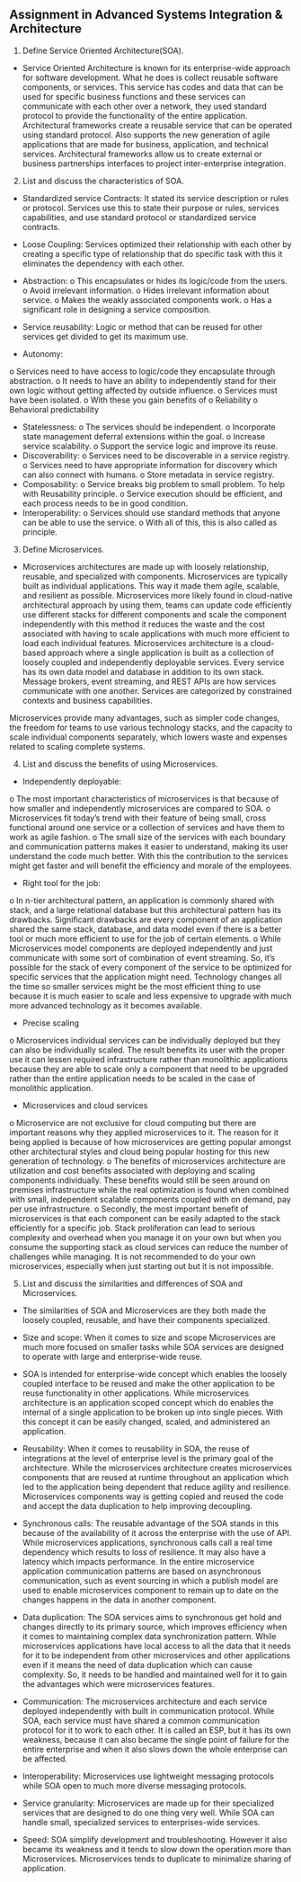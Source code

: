 ## Assignment in Advanced Systems Integration & Architecture
1. Define Service Oriented Architecture(SOA).
-   Service Oriented Architecture is known for its enterprise-wide approach for software development. What he does is collect reusable software components, or services. This service has codes and data that can be used for specific business functions and these services can communicate with each other over a network, they used standard protocol to provide the functionality of the entire application. Architectural frameworks create a reusable service that can be operated using standard protocol. Also supports the new generation of agile applications that are made for business, application, and technical services.  Architectural frameworks allow us to create external or business partnerships interfaces to project inter-enterprise integration.

2. List and discuss the characteristics of SOA.
-	Standardized service Contracts: It stated its service description or rules or protocol. Services use this to state their purpose or rules, services capabilities, and use standard protocol or standardized service contracts.
-	Loose Coupling: Services optimized their relationship with each other by creating a specific type of relationship that do specific task with this it eliminates the dependency with each other.

-	Abstraction: 
o	This encapsulates or hides its logic/code from the users. 
o	Avoid irrelevant information. 
o	Hides irrelevant information about service.
o	Makes the weakly associated components work.
o	Has a significant role in designing a service composition.

-	Service reusability: Logic or method that can be reused for other services get divided to get its maximum use.

-	Autonomy:

o	Services need to have access to logic/code they encapsulate through abstraction.
o	It needs to have an ability to independently stand for their own logic without getting affected by outside influence.
o	Services must have been isolated.
o	With these you gain benefits of 
    o	Reliability
	o   Behavioral predictability

-	Statelessness:
o	The services should be independent.
o	Incorporate state management deferral extensions within the goal.
o	Increase service scalability.
o	Support the service logic and improve its reuse.
-	Discoverability:
o	Services need to be discoverable in a service registry.
o	Services need to have appropriate information for discovery which can also connect with humans.
o	Store metadata in service registry.
-	Composability:
o	Service breaks big problem to small problem. To help with Reusability principle.
o	Service execution should be efficient, and each process needs to be in good condition.
-	Interoperability:
o	Services should use standard methods that anyone can be able to use the service.
o	With all of this, this is also called as principle.

3. Define Microservices.

-	Microservices architectures are made up with loosely relationship, reusable, and specialized with components. Microservices are typically built as individual applications. This way it made them agile, scalable, and resilient as possible. Microservices more likely found in cloud-native architectural approach by using them, teams can update code efficiently use different stacks for different components and scale the component independently with this method it reduces the waste and the cost associated with having to scale applications with much more efficient to load each individual features. Microservices architecture is a cloud-based approach where a single application is built as a collection of loosely coupled and independently deployable services. Every service has its own data model and database in addition to its own stack. Message brokers, event streaming, and REST APIs are how services communicate with one another. Services are categorized by constrained contexts and business capabilities.

Microservices provide many advantages, such as simpler code changes, the freedom for teams to use various technology stacks, and the capacity to scale individual components separately, which lowers waste and expenses related to scaling complete systems.

4. List and discuss the benefits of using Microservices.

-	Independently deployable: 

o	The most important characteristics of microservices is that because of how smaller and independently microservices are compared to SOA.
o	Microservices fit today’s trend with their feature of being small, cross functional around one service or a collection of services and have them to work as agile fashion.
o	The small size of the services with each boundary and communication patterns makes it easier to understand, making its user understand the code much better. With this the contribution to the services might get faster and will benefit the efficiency and morale of the employees.

-	Right tool for the job:

o	In n-tier architectural pattern, an application is commonly shared with stack, and a large relational database but this architectural pattern has its drawbacks. Significant drawbacks are every component of an application shared the same stack, database, and data model even if there is a better tool or much more efficient to use for the job of certain elements.
o	While Microservices model components are deployed independently and just communicate with some sort of combination of event streaming. So, it’s possible for the stack of every component of the service to be optimized for specific services that the application might need. Technology changes all the time so smaller services might be the most efficient thing to use because it is much easier to scale and less expensive to upgrade with much more advanced technology as it becomes available.

-	Precise scaling

o	Microservices individual services can be individually deployed but they can also be individually scaled. The result benefits its user with the proper use it can lessen required infrastructure rather than monolithic applications because they are able to scale only a component that need to be upgraded rather than the entire application needs to be scaled in the case of monolithic application.

-	Microservices and cloud services

o	Microservice are not exclusive for cloud computing but there are important reasons why they applied microservices to it. The reason for it being applied is because of how microservices are getting popular amongst other architectural styles and cloud being popular hosting for this new generation of technology.
o	The benefits of microservices architecture are utilization and cost benefits associated with deploying and scaling components individually. These benefits would still be seen around on premises infrastructure while the real optimization is found when combined with small, independent scalable components coupled with on demand, pay per use infrastructure.
o	Secondly, the most important benefit of microservices is that each component can be easily adapted to the stack efficiently for a specific job. Stack proliferation can lead to serious complexity and overhead when you manage it on your own but when you consume the supporting stack as cloud services can reduce the number of challenges while managing. It is not recommended to do your own microservices, especially when just starting out but it is not impossible.

5. List and discuss the similarities and differences of SOA and Microservices.

-	The similarities of SOA and Microservices are they both made the loosely coupled, reusable, and have their components specialized.

-	Size and scope: When it comes to size and scope Microservices are much more focused on smaller tasks while SOA services are designed to operate with large and enterprise-wide reuse.
-	SOA is intended for enterprise-wide concept which enables the loosely coupled interface to be reused and make the other application to be reuse functionality in other applications. While microservices architecture is an application scoped concept which do enables the internal of a single application to be broken up into single pieces. With this concept it can be easily changed, scaled, and administered an application.
-	Reusability: When it comes to reusability in SOA, the reuse of integrations at the level of enterprise level is the primary goal of the architecture. While the microservices architecture creates microservices components that are reused at runtime throughout an application which led to the application being dependent that reduce agility and resilience. Microservices components way is getting copied and reused the code and accept the data duplication to help improving decoupling.
-	Synchronous calls: The reusable advantage of the SOA stands in this because of the availability of it across the enterprise with the use of API. While microservices applications, synchronous calls call a real time dependency which results to loss of resilience. It may also have a latency which impacts performance. In the entire microservice application communication patterns are based on asynchronous communication, such as event sourcing in which a publish model are used to enable microservices component to remain up to date on the changes happens in the data in another component.
-	Data duplication: The SOA services aims to synchronous get hold and changes directly to its primary source, which improves efficiency when it comes to maintaining complex data synchronization pattern. While microservices applications have local access to all the data that it needs for it to be independent from other microservices and other applications even if it means the need of data duplication which can cause complexity. So, it needs to be handled and maintained well for it to gain the advantages which were microservices features.
-	Communication: The microservices architecture and each service deployed independently with built in communication protocol. While SOA, each service must have shared a common communication protocol for it to work to each other. It is called an ESP, but it has its own weakness, because it can also became the single point of failure for the entire enterprise and when it also slows down the whole enterprise can be affected.
-	Interoperability: Microservices use lightweight messaging protocols while SOA open to much more diverse messaging protocols.
-	Service granularity: Microservices are made up for their specialized services that are designed to do one thing very well. While SOA can handle small, specialized services to enterprises-wide services.
-	Speed: SOA simplify development and troubleshooting. However it also became its weakness and it tends to slow down the operation more than Microservices. Microservices tends to duplicate to minimalize sharing of application.
